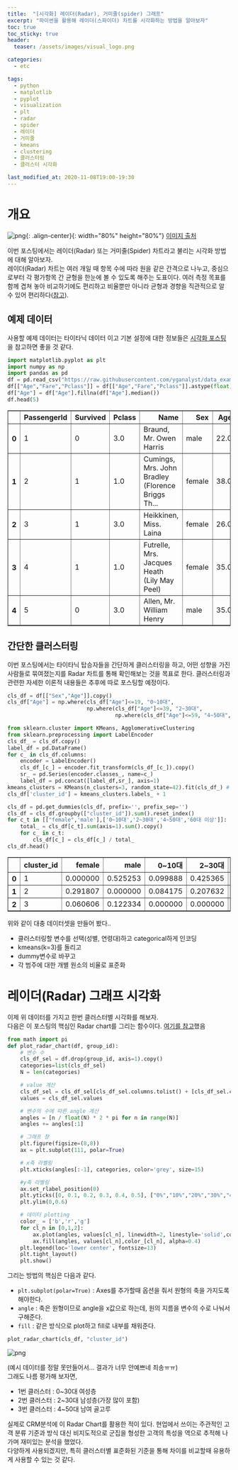 ```yaml
---
title:  "[시각화] 레이더(Radar), 거미줄(spider) 그래프"
excerpt: "파이썬을 활용해 레이더(스파이더) 차트를 시각화하는 방법을 알아보자"
toc: true
toc_sticky: true
header:
  teaser: /assets/images/visual_logo.png

categories:
  - etc

tags:
  - python
  - matplotlib
  - pyplot
  - visualization
  - plt
  - radar
  - spider
  - 레이더
  - 거미줄
  - kmeans
  - clustering
  - 클러스터링
  - 클러스터 시각화

last_modified_at: 2020-11-08T19:00-19:30
---
```


# 개요  

![png](/assets/images/visual/3/radar_chart.png){: .align-center}{: width="80%" height="80%"} 
[이미지 출처](https://itnext.io/react-svg-radar-chart-a89d15760e8)  

이번 포스팅에서는 레이더(Radar) 또는 거미줄(Spider) 차트라고 불리는 시각화 방법에 대해 알아보자.  
레이더(Radar) 차트는 여러 개일 때 항목 수에 따라 원을 같은 간격으로 나누고, 중심으로부터 각 평가항목 간 균형을 한눈에 볼 수 있도록 해주는 도표이다. 여러 측정 목표를 함께 겹쳐 놓아 비교하기에도 편리하고 비율뿐만 아니라 균형과 경향을 직관적으로 알 수 있어 편리하다([참고](https://ko.wikipedia.org/wiki/%EB%A0%88%EC%9D%B4%EB%8B%A4_%EC%B0%A8%ED%8A%B8)).  
  
  
  


## 예제 데이터  

사용할 예제 데이터는 타이타닉 데이터 이고 기본 설정에 대한 정보들은 [시각화 포스팅](https://yganalyst.github.io/etc/visual_1/)을 참고하면 좋을 것 같다.  


```python
import matplotlib.pyplot as plt
import numpy as np
import pandas as pd
df = pd.read_csv("https://raw.githubusercontent.com/yganalyst/data_example/main/titanic/train.csv", dtype=str)
df[["Age","Fare","Pclass"]] = df[["Age","Fare","Pclass"]].astype(float)
df["Age"] = df["Age"].fillna(df["Age"].median())
df.head(5)
```



<div>
<style scoped>
    .dataframe tbody tr th:only-of-type {
        vertical-align: middle;
    }

    .dataframe tbody tr th {
        vertical-align: top;
    }

    .dataframe thead th {
        text-align: right;
    }
</style>
<table border="1" class="dataframe">
  <thead>
    <tr style="text-align: right;">
      <th></th>
      <th>PassengerId</th>
      <th>Survived</th>
      <th>Pclass</th>
      <th>Name</th>
      <th>Sex</th>
      <th>Age</th>
      <th>SibSp</th>
      <th>Parch</th>
      <th>Ticket</th>
      <th>Fare</th>
      <th>Cabin</th>
      <th>Embarked</th>
    </tr>
  </thead>
  <tbody>
    <tr>
      <th>0</th>
      <td>1</td>
      <td>0</td>
      <td>3.0</td>
      <td>Braund, Mr. Owen Harris</td>
      <td>male</td>
      <td>22.0</td>
      <td>1</td>
      <td>0</td>
      <td>A/5 21171</td>
      <td>7.2500</td>
      <td>NaN</td>
      <td>S</td>
    </tr>
    <tr>
      <th>1</th>
      <td>2</td>
      <td>1</td>
      <td>1.0</td>
      <td>Cumings, Mrs. John Bradley (Florence Briggs Th...</td>
      <td>female</td>
      <td>38.0</td>
      <td>1</td>
      <td>0</td>
      <td>PC 17599</td>
      <td>71.2833</td>
      <td>C85</td>
      <td>C</td>
    </tr>
    <tr>
      <th>2</th>
      <td>3</td>
      <td>1</td>
      <td>3.0</td>
      <td>Heikkinen, Miss. Laina</td>
      <td>female</td>
      <td>26.0</td>
      <td>0</td>
      <td>0</td>
      <td>STON/O2. 3101282</td>
      <td>7.9250</td>
      <td>NaN</td>
      <td>S</td>
    </tr>
    <tr>
      <th>3</th>
      <td>4</td>
      <td>1</td>
      <td>1.0</td>
      <td>Futrelle, Mrs. Jacques Heath (Lily May Peel)</td>
      <td>female</td>
      <td>35.0</td>
      <td>1</td>
      <td>0</td>
      <td>113803</td>
      <td>53.1000</td>
      <td>C123</td>
      <td>S</td>
    </tr>
    <tr>
      <th>4</th>
      <td>5</td>
      <td>0</td>
      <td>3.0</td>
      <td>Allen, Mr. William Henry</td>
      <td>male</td>
      <td>35.0</td>
      <td>0</td>
      <td>0</td>
      <td>373450</td>
      <td>8.0500</td>
      <td>NaN</td>
      <td>S</td>
    </tr>
  </tbody>
</table>
</div>



## 간단한 클러스터링  

이번 포스팅에서는 타이타닉 탑승자들을 간단하게 클러스터링을 하고, 어떤 성향을 가진 사람들로 묶여졌는지를 Radar 차트를 통해 확인해보는 것을 목표로 한다. 클러스터링과 관련한 자세한 이론적 내용들은 추후에 따로 포스팅할 예정이다.  


```python
cls_df = df[["Sex","Age"]].copy()
cls_df["Age"] = np.where(cls_df["Age"]<=19, "0~10대",
                         np.where(cls_df["Age"]<=39, "2~30대",
                                  np.where(cls_df["Age"]<=59, "4~50대","60대 이상")))
```


```python
from sklearn.cluster import KMeans, AgglomerativeClustering
from sklearn.preprocessing import LabelEncoder
cls_df_ = cls_df.copy()
label_df = pd.DataFrame()
for c_ in cls_df.columns:
    encoder = LabelEncoder()
    cls_df_[c_] = encoder.fit_transform(cls_df_[c_]).copy()    
    sr_ = pd.Series(encoder.classes_, name=c_)
    label_df = pd.concat([label_df,sr_], axis=1)
kmeans_clusters = KMeans(n_clusters=3, random_state=42).fit(cls_df_) # 초기중심점 지정
cls_df['cluster_id'] = kmeans_clusters.labels_ + 1
```


```python
cls_df = pd.get_dummies(cls_df, prefix='', prefix_sep='')
cls_df = cls_df.groupby(["cluster_id"]).sum().reset_index()
for c_t in [["female",'male'],['0~10대','2~30대','4~50대','60대 이상']]:
    total_ = cls_df[c_t].sum(axis=1).sum().copy()
    for c_ in c_t:
        cls_df[c_] = cls_df[c_] / total_
cls_df.head()
```




<div>
<style scoped>
    .dataframe tbody tr th:only-of-type {
        vertical-align: middle;
    }

    .dataframe tbody tr th {
        vertical-align: top;
    }

    .dataframe thead th {
        text-align: right;
    }
</style>
<table border="1" class="dataframe">
  <thead>
    <tr style="text-align: right;">
      <th></th>
      <th>cluster_id</th>
      <th>female</th>
      <th>male</th>
      <th>0~10대</th>
      <th>2~30대</th>
      <th>4~50대</th>
      <th>60대 이상</th>
    </tr>
  </thead>
  <tbody>
    <tr>
      <th>0</th>
      <td>1</td>
      <td>0.000000</td>
      <td>0.525253</td>
      <td>0.099888</td>
      <td>0.425365</td>
      <td>0.00000</td>
      <td>0.000000</td>
    </tr>
    <tr>
      <th>1</th>
      <td>2</td>
      <td>0.291807</td>
      <td>0.000000</td>
      <td>0.084175</td>
      <td>0.207632</td>
      <td>0.00000</td>
      <td>0.000000</td>
    </tr>
    <tr>
      <th>2</th>
      <td>3</td>
      <td>0.060606</td>
      <td>0.122334</td>
      <td>0.000000</td>
      <td>0.000000</td>
      <td>0.15376</td>
      <td>0.029181</td>
    </tr>
  </tbody>
</table>
</div>



위와 같이 대충 데이터셋을 만들어 봤다..
- 클러스터링할 변수를 선택(성별, 연령대)하고 categorical하게 인코딩  
- kmeans(k=3)를 돌리고  
- dummy변수로 바꾸고  
- 각 범주에 대한 개별 원소의 비율로 표준화  
  
  
# 레이더(Radar) 그래프 시각화  

이제 위 데이터를 가지고 한번 클러스터별 시각화를 해보자.  
다음은 이 포스팅의 핵심인 Radar chart를 그리는 함수이다. [여기를 참고](https://python-graph-gallery.com/390-basic-radar-chart/)했음  

```python
from math import pi
def plot_radar_chart(df, group_id):
    # 변수 수
    cls_df_sel = df.drop(group_id, axis=1).copy()
    categories=list(cls_df_sel)
    N = len(categories)

    # value 계산
    cls_df_sel = cls_df_sel[cls_df_sel.columns.tolist() + [cls_df_sel.columns.tolist()[0]]].copy()
    values = cls_df_sel.values

    # 변수의 수에 따른 angle 계산
    angles = [n / float(N) * 2 * pi for n in range(N)]
    angles += angles[:1]

    # 그래프 창
    plt.figure(figsize=(8,8))
    ax = plt.subplot(111, polar=True)

    # x축 라벨링
    plt.xticks(angles[:-1], categories, color='grey', size=15)

    #y축 라벨링
    ax.set_rlabel_position(0)
    plt.yticks([0, 0.1, 0.2, 0.3, 0.4, 0.5], ["0%","10%","20%","30%","40%","50%"], color="grey", size=12)
    plt.ylim(0,0.6)

    # 데이터 plotting
    color_ = ['b','r','g']
    for cl_n in [0,1,2]:
        ax.plot(angles, values[cl_n], linewidth=2, linestyle='solid',color= color_[cl_n], label='cluster_'+str(cl_n+1), alpha=0.7)
        ax.fill(angles, values[cl_n],color_[cl_n], alpha=0.4)
    plt.legend(loc='lower center', fontsize=13)
    plt.tight_layout()
    plt.show()
```
그리는 방법의 핵심은 다음과 같다.  

- `plt.subplot(polar=True)` : Axes를 추가할때 옵션을 줘서 원형의 축을 가지도록 해야한다.  
- `angle` : 축은 원형이므로 angle을 x값으로 하는데, 원의 지름을 변수의 수로 나눠서 구해준다.  
- `fill` : 같은 방식으로 plot하고 fill로 내부를 채워준다.  


```python
plot_radar_chart(cls_df, "cluster_id")
```


![png](/assets/images/visual/3/output_12_0.png)


(예시 데이터를 정말 못만들어서... 결과가 너무 안예쁘네 죄송ㅠㅠ)  
그래도 나름 평가해 보자면,

- 1번 클러스터 : 0~30대 여성층  
- 2번 클러스터 : 2~30대 남성층(가장 많이 포함)  
- 3번 클러스터 : 4~50대 남여 골고루  

실제로 CRM분석에 이 Radar Chart를 활용한 적이 있다. 
현업에서 쓰이는 주관적인 고객 분류 기준과 방식 대신 비지도적으로 군집을 형성한 고객의 특성을 역으로 추적해 나가며 재미있는 분석을 했었다.   
다양하게 사용되겠지만, 특히 클러스터별 표준화된 기준을 통해 차이를 비교할때 유용하게 사용할 수 있는 것 같다.  

